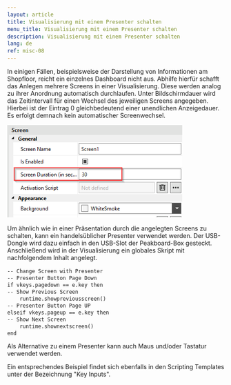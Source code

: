 ```yaml
---
layout: article
title: Visualisierung mit einem Presenter schalten
menu_title: Visualisierung mit einem Presenter schalten
description: Visualisierung mit einem Presenter schalten
lang: de
ref: misc-08
---
```


In einigen Fällen, beispielsweise der Darstellung von Informationen am Shopfloor, reicht ein einzelnes Dashboard nicht aus. 
Abhilfe hierfür schafft das Anlegen mehrere Screens in einer Visualisierung.
Diese werden analog zu ihrer Anordnung automatisch durchlaufen. Unter Bildschirmdauer wird das Zeitintervall für einen Wechsel des jeweiligen Screens angegeben.
Hierbei ist der Eintrag 0 gleichbedeutend einer unendlichen Anzeigedauer. Es erfolgt demnach kein automatischer Screenwechsel.

![Bildschirmdauer](/assets/images/misc/presenter/autoscreen.png)

Um ähnlich wie in einer Präsentation durch die angelegten Screens zu schalten, kann ein handelsüblicher Presenter verwendet werden. Der USB-Dongle wird dazu einfach in den USB-Slot der Peakboard-Box gesteckt.
Anschließend wird in der Visualisierung ein globales Skript mit nachfolgendem Inhalt angelegt. 

```
-- Change Screen with Presenter
-- Presenter Button Page Down
if vkeys.pagedown == e.key then
-- Show Previous Screen
	runtime.showpreviousscreen()
-- Presenter Button Page UP
elseif vkeys.pageup == e.key then
-- Show Next Screen
	runtime.shownextscreen()
end
```

Als Alternative zu einem Presenter kann auch Maus und/oder Tastatur verwendet werden.

Ein entsprechendes Beispiel findet sich ebenfalls in den Scripting Templates unter der Bezeichnung "Key Inputs".